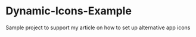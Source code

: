 # Dynamic-Icons-Example
Sample project to support my article on how to set up alternative app icons
